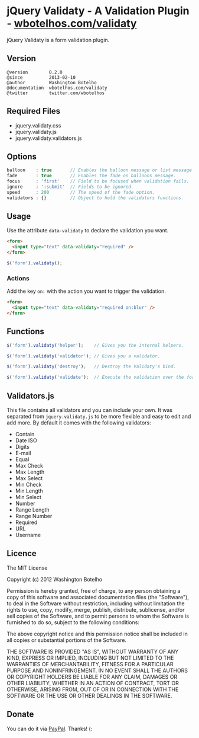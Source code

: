 # jQuery Validaty - A Validation Plugin - [wbotelhos.com/validaty](http://wbotelhos.com/validaty)

jQuery Validaty is a form validation plugin.

## Version

```
@version        0.2.0
@since          2013-02-10
@author         Washington Botelho
@documentation  wbotelhos.com/validaty
@twitter        twitter.com/wbotelhos
```

## Required Files

+ jquery.validaty.css
+ jquery.validaty.js
+ jquery.validaty.validators.js

## Options

```js
balloon    : true       // Enables the balloon message or list message style.
fade       : true       // Enables the fade on balloons message.
focus      : 'first'    // Field to be focused when validation fails.
ignore     : ':submit'  // Fields to be ignored.
speed      : 200        // The speed of the fade option.
validators : {}         // Object to hold the validators functions.
```

## Usage

Use the attribute `data-validaty` to declare the validation you want.

```html
<form>
  <input type="text" data-validaty="required" />
</form>
```

```js
$('form').validaty();
```

### Actions

Add the key `on:` with the action you want to trigger the validation.

```html
<form>
  <input type="text" data-validaty="required on:blur" />
</form>
```

## Functions

```js
$('form').validaty('helper');    // Gives you the internal helpers.

$('form').validaty('validator'); // Gives you a validator.

$('form').validaty('destroy');   // Destroy the Validaty's bind.

$('form').validaty('validate');  // Execute the validation over the form.
```

## Validators.js

This file contains all validators and you can include your own.
It was separated from `jquery.validaty.js` to be more flexible and easy to edit and add more.
By default it comes with the following validators:

+ Contain
+ Date ISO
+ Digits
+ E-mail
+ Equal
+ Max Check
+ Max Length
+ Max Select
+ Min Check
+ Min Length
+ Min Select
+ Number
+ Range Length
+ Range Number
+ Required
+ URL
+ Username

## Licence

The MIT License

Copyright (c) 2012 Washington Botelho

Permission is hereby granted, free of charge, to any person obtaining a copy of this software and associated documentation files (the "Software"), to deal in the Software without restriction, including without limitation the rights to use, copy, modify, merge, publish, distribute, sublicense, and/or sell copies of the Software, and to permit persons to whom the Software is furnished to do so, subject to the following conditions:

The above copyright notice and this permission notice shall be included in all copies or substantial portions of the Software.

THE SOFTWARE IS PROVIDED "AS IS", WITHOUT WARRANTY OF ANY KIND, EXPRESS OR IMPLIED, INCLUDING BUT NOT LIMITED TO THE WARRANTIES OF MERCHANTABILITY, FITNESS FOR A PARTICULAR PURPOSE AND NONINFRINGEMENT. IN NO EVENT SHALL THE AUTHORS OR COPYRIGHT HOLDERS BE LIABLE FOR ANY CLAIM, DAMAGES OR OTHER LIABILITY, WHETHER IN AN ACTION OF CONTRACT, TORT OR OTHERWISE, ARISING FROM, OUT OF OR IN CONNECTION WITH THE SOFTWARE OR THE USE OR OTHER DEALINGS IN THE SOFTWARE.

## Donate

You can do it via [PayPal](https://www.paypal.com/cgi-bin/webscr?cmd=_donations&business=X8HEP2878NDEG&item_name=jQuery%20Validaty). Thanks! (:

